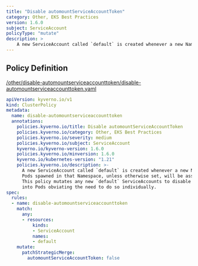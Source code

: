 ```yaml
---
title: "Disable automountServiceAccountToken"
category: Other, EKS Best Practices
version: 1.6.0
subject: ServiceAccount
policyType: "mutate"
description: >
    A new ServiceAccount called `default` is created whenever a new Namespace is created. Pods spawned in that Namespace, unless otherwise set, will be assigned this ServiceAccount. This policy mutates any new `default` ServiceAccounts to disable auto-mounting of the token into Pods obviating the need to do so individually.
---
```


## Policy Definition
<a href="https://github.com/kyverno/policies/raw/main//other/disable-automountserviceaccounttoken/disable-automountserviceaccounttoken.yaml" target="-blank">/other/disable-automountserviceaccounttoken/disable-automountserviceaccounttoken.yaml</a>

```yaml
apiVersion: kyverno.io/v1
kind: ClusterPolicy
metadata:
  name: disable-automountserviceaccounttoken
  annotations:
    policies.kyverno.io/title: Disable automountServiceAccountToken
    policies.kyverno.io/category: Other, EKS Best Practices
    policies.kyverno.io/severity: medium
    policies.kyverno.io/subject: ServiceAccount
    kyverno.io/kyverno-version: 1.6.0
    policies.kyverno.io/minversion: 1.6.0
    kyverno.io/kubernetes-version: "1.21"
    policies.kyverno.io/description: >-
      A new ServiceAccount called `default` is created whenever a new Namespace is created.
      Pods spawned in that Namespace, unless otherwise set, will be assigned this ServiceAccount.
      This policy mutates any new `default` ServiceAccounts to disable auto-mounting of the token
      into Pods obviating the need to do so individually.
spec:
  rules:
  - name: disable-automountserviceaccounttoken
    match:
      any:
      - resources:
          kinds:
          - ServiceAccount
          names:
          - default
    mutate:
      patchStrategicMerge:
        automountServiceAccountToken: false

```
